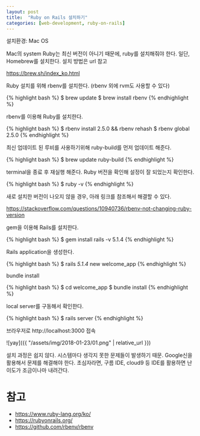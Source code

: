 ```yaml
---
layout: post
title:  "Ruby on Rails 설치하기"
categories: [web-development, ruby-on-rails]
---
```


설치환경: Mac OS

Mac의 system Ruby는 최신 버전이 아니기 때문에, ruby를 설치해줘야 한다.
일단, Homebrew를 설치한다. 설치 방법은 url 참고

<https://brew.sh/index_ko.html>

Ruby 설치를 위해 rbenv를 설치한다. (rbenv 외에 rvm도 사용할 수 있다)

{% highlight bash %}
$ brew update
$ brew install rbenv
{% endhighlight %}

rbenv를 이용해 Ruby를 설치한다. 

{% highlight bash %}
$ rbenv install 2.5.0 && rbenv rehash
$ rbenv global 2.5.0
{% endhighlight %}

최신 업데이트 된 루비를 사용하기위해 ruby-build를 먼저 업데이트 해준다. 

{% highlight bash %}
$ brew update ruby-build
{% endhighlight %}

terminal을 종료 후 재실행 해준다. Ruby 버전을 확인해 설정이 잘 되었는지 확인한다. 

{% highlight bash %}
$ ruby -v
{% endhighlight %}

새로 설치한 버전이 나오지 않을 경우, 아래 링크를 참조해서 해결할 수 있다. 

<https://stackoverflow.com/questions/10940736/rbenv-not-changing-ruby-version><br>

gem을 이용해 Rails를 설치한다. 

{% highlight bash %}
$ gem install rails -v 5.1.4
{% endhighlight %}

Rails application을 생성한다. 

{% highlight bash %}
$ rails _5.1.4_ new welcome_app
{% endhighlight %}

bundle install 

{% highlight bash %}
$ cd welcome_app
$ bundle install
{% endhighlight %}

local server를 구동해서 확인한다. 

{% highlight bash %}
$ rails server
{% endhighlight %}

브라우저로 http://localhost:3000 접속

![yay]({{ "/assets/img/2018-01-23/01.png" | relative_url }})

설치 과정은 쉽지 않다. 
시스템마다 생각지 못한 문제들이 발생하기 때문. 
Google신을 활용해서 문제를 해결해야 한다. 
초심자라면, 구름 IDE, cloud9 등 IDE를 활용하면 난이도가 조금이나마 내려간다. 

# 참고
* <https://www.ruby-lang.org/ko/>
* <https://rubyonrails.org/>
* <https://github.com/rbenv/rbenv>